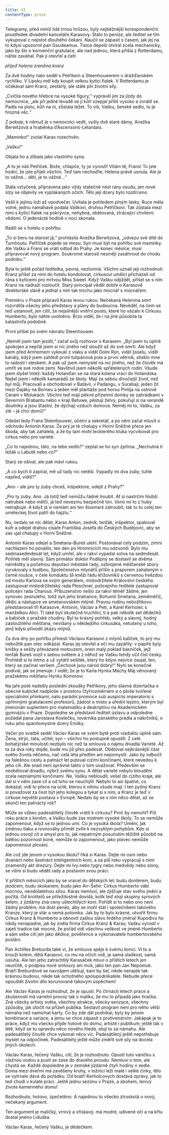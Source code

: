 ```yaml
---
title: XI
contentType: prose
---
```


  

Telegramy, před nimiž lidé trnou hrůzou, byly nejběžnější korespondenční prostředek divadelní kanceláře Karasovy. Stálo to peníze, ale ředitel se tím vykupoval z nejistot dlouhého čekání. Naučil se zápasit s časem, jak jej na to kdysi upozornil pan Gaudeamus. Tisíce depeší otvíral zcela mechanicky, jako by šlo o konvenční gratulace, ale nad jednou, která přišla z Rotterdamu, náhle zaváhal. Pak ji otevřel a četl:

_přijeď helena zraněna kranz_

  

Za dvě hodiny nato seděl s Petříkem a Steenhouwerem v drážďanském rychlíku. V Lipsku měl kdy koupit velkou kytici fialek. V Rotterdamu je očekával sám Kranz, zestárlý, ale stále pln životní síly.

„Cvičila nového hřebce na vysoké figury,“ vyprávěl jim za jízdy do nemocnice, „ale při jedné levadě se jí kůň vzepjal příliš vysoko a zvrátil se. Padla na pistu, kůň na ni, zůstala ležet. To víš, Vašku, ženské sedlo, to je hrozná věc.“

Z pokoje, k němuž je v nemocnici vedli, vyšly dvě staré dámy, Anežka Berwitzová a hraběnka ďAscensons-Létardais.

„Maminko!“ zvolal Karas rozechvěn.

„Vašku!“

Objala ho a zlíbala jako vlastního syna.

„A to je náš Petříček. Bože, chlapče, ty jsi vyrostl! Vítám tě, Frans! To jste hodní, že jste přijeli všichni. Teď tam nechoďte, Helena právě usnula. Ale je to vážné… děti, je to vážné…“

Stála vztyčená, připravena jako vždy statečně nést rány osudu, jen nové slzy se objevily ve vyplakaných očích. Tělo její dcery bylo rozdrceno.

Vešli k jejímu loži až vpodvečer. Uvítala je pohledem plným lásky. Ruce měla volné, jednu namáhavě podala Vaškovi, druhou Petříčkovi. Tak zůstala mezi nimi s kyticí fialek na pokrývce, nehybná, obětovaná, ztrácející chvílemi vědomí. O jedenácté hodině v noci skonala.

Radili se v hotelu o pohřbu.

„To si beru na starost já,“ prohlásila Anežka Berwitzová, „odvezu své dítě do Turnhoutu. Petříček pojede se mnou. Syn musí být na pohřbu své maminky. Ale Vašku a Frans se vrátí odtud do Prahy. Je konec měsíce, musí připravovat nový program. Soukromé starosti nesmějí zasáhnout do chodu podniku.“

Byla to ještě pořád ředitelka, pevná, nezlomná. Všichni uznali její rozhodnutí. Kranz přišel za nimi do hotelu kondolovat, cirkusoví umělci přicházeli od rána s kyticemi pro mrtvou Miss Sweet. Když Vašku odjížděl, přišel se s ním Kranz na nádraží rozloučit. Starý principál věděl dobře o Karasově direktorské slávě a jednal s ním tak trochu jako mocnář s mocnářem.

Premiéru v Praze připravil Karas levou rukou. Nečekaná Helenina smrt rozvrátila všecky jeho představy a plány do budoucna. Nevěděl, na čem se teď ustanovit, jen cítil, že nejsilnější vnitřní pouto, které ho vázalo k Cirkusu Humberto, bylo náhle uvolněno. Brzo viděl, že i na jiné působila ta katastrofa podobně.

První přišel po svém návratu Steenhouwer.

„Neměl jsem tam jezdit,“ začal svůj rozhovor s Karasem. „Byl jsem tu úplně spokojen a nepřál jsem si nic jiného než sloužit až do své smrti. Ale když jsem před Arnhemem vykoukl z vlaku a viděl Dolní Rýn, viděl Ijsselu, viděl kanály, když jsem zahlédl první tulipánová pole a první větrník, stisklo mne to radostí i steskem. A pak už jsem nemyslel na nic jiného, než že člověk má umřít ve své rodné zemi. Navštívil jsem několik spřátelených rodin. Všude jsem slyšel totéž: každý Holanďan se na stará kolena vrací do Holandska. Našel jsem i několik kamarádů ze školy. Mají za sebou divočejší život, než byl můj. Pracovali a obchodovali v Batávii, v Padangu, v Surabaji, jeden žil mezi Dajáky na Borneu a jeden měl plantáže pod horou Pintija na ostrově Ceram v Molukách. Všichni teď mají pěkné přízemní domky se zahrádkami v Severním Brabantu nebo v kraji Betuwe, pěstují želvy, pokuřují si na verandě doutníky a jsou šťastni, že dýchají vzduch domova. Neměj mi to, Vašku, za zlé – já chci domů!“

Odešel tedy Frans Steenhouwer, účetní a sekretář, a po něm začal mluvit o odchodu Antonín Karas. Že prý je té chalupy v Horní Sněžné přece jen škoda, aby tak zahálela, a že by tam mohl leckterého kluka vycvikovat pro cirkus nebo pro varieté.

„Co to najednou, táto, na tebe sedlo?“ zeptal se ho syn zpříma. „Nechutná ti ležák u Labutě nebo co?“

Starý se ošíval, ale pak mávl rukou.

„A co bych ti zapíral, mě už tady nic netěší. Vypadly mi dva zuby, tuhle napřed, vidíš?“

„Ano – ale pro ty zuby chceš, inšpektore, odejít z Prahy?“

„Pro ty zuby. Ano. Já totiž teď nemůžu řádně troubit. Ať si nastrčím hlubší nátrubek nebo mělčí, já teď nevezmu bezpečně tón. Vono mi to z huby netrajbuje. A když já si nemám ani ten šlusmarš zatroubit, tak to tu celej ten uměleckej život patří do hajzlu.“

Nu, nedalo se nic dělat, Karas Anton, zedník, tenťák, inšpektor, spakoval kufr a odejel drahou císaře Františka Josefa do Českých Budějovic, aby se zas ujal chalupy v Horní Sněžné.

Antonín Karas odejel a Smetana-Bureš ulehl. Postonával celý podzim, zimní nachlazení ho povalilo, ten den po Hromnicích mu odzvonili. Bylo mu sedmasedmdesát let, když umřel, ale v rakvi vypadal sotva na sedmdesát. Pohřeb měl slavný. Sám primátor doktor Podlipný se dostavil se dvěma náměstky a početnou deputací městské rady, ozbrojené měšťanské sbory vyrukovaly s hudbou, Společenstvo mlynářů přišlo s praporem zahaleným v černé roušce, v čele konduktu šli kněží řádu křižovníků s červenou hvězdou od mostu Karlova se svým generálem, místodržitele Království českého zastupoval místodržitelský rada Pleschner, policejního ředitele zastupoval policejní rada Charous. Příbuzenstvo nešlo za rakví téměř žádné, jen synovec zesnulého, totiž syn jeho bratrance, Bohumil Smetana, zeměměřič, dědic a nástupce ve smetanovském mlýně. Pravou rodinu nebožtíkovu představovali tři Karasové, Antonín, Václav a Petr, a Karel Kerholec s manželkou Alicí. Ti také byli skutečně truchlící, ti a pak několik set dědečků a babiček z pražské chudiny. Byl to krásný pohřeb, velký a slavný, hodný zasloužilého měšťana, nevídaný u někdejšího cirkusáka, netušený u toho, jenž kdysi přivodil zkázu mlýnů.

Za dva dny po pohřbu přinesli Václavu Karasovi z mlýnů balíček, to prý mu nebožtík pan otec odkázal. Karas jej otevřel a oči mu zazářily: v papíře byly knížky a sešity převázané motouzem, onen malý poklad básniček, jejž tenťák Bureš vozil s sebou světem a z něhož se Vašku tehdy učil číst česky. Prohlédl si to letmo a už vytáhl sešitek, který ho kdysi nejvíce zaujal, ten, který se začínal veršem „Čechové jsou národ dobrý!“ Nyní se konečně podíval, jak se jmenuje. I viděl, že je to Karla Hynka Máchy Máj věnovaný pražskému měšťanu Hynku Kommovi.

Na jaře poté nadešly poslední zkoušky Petříkovy, jeho slavná dizertačka o obecné kubické nadploše v prostoru čtyřrozměrném a o ploše tvořené speciálními přímkami, nato parádní promoce sub auspiciis imperatoris s upřímnými gratulacemi profesorů, žádost o místo a úřední lejstro, kterým byl jmenován suplentem pro matematiku a deskriptivu na Akademickém gymnáziu v Praze. Dopoledne se představil řediteli ústavu a odpoledne požádal pana Jaroslava Kostečku, továrníka pánského prádla a nákrčníků, o ruku jeho spanilomyslné dcery Emilky.

Večer po svatbě seděl Václav Karas ve svém bytě proti viaduktu úplně sám. Žena, strýc, táta, učitel, syn – všichni ho postupně opustili. Z celé bohatýrské minulosti nezbylo nic než ta smlouva o nájmu divadla Varieté. Až ta za dva roky dojde, bude mu již přes padesát. Obětoval nejkrásnější část svého života něčemu, nač celá léta předtím ani nepomyslil. Jako by odbočil na falešnou cestu a patnáct let putoval cizími končinami, které nevedou k jeho cíli. Ale snad není správné takto o tom uvažovat. Především se neobětoval divadlu, nýbrž svému synu. A dělat varieté nebylo bloudění zcela neznámými končinami. Ne, Vašku nebloudil; vešel do cizího kraje, ale dal si v něm zase cíl a od toho se neuchýlil. Nebylo to asi špatné, co dokázal, vidí to přece na úctě, kterou k němu všude mají. I ten pyšný Kranz si považoval za čest být jeho kolegou a tykat si s ním; a Kranz je teď v cirkuse největší postava v Evropě. Nedalo by se s ním něco dělat, až se skončí ten patnáctý rok?

Může se vůbec padesátiletý člověk vrátit k cirkusu? Proč by nemohl? Půl roku práce s koněm, a Vašku bude zas mistrem vysoké školy. To se nemůže zapomenout, když se to jednou umí. Co je vysoká škola? Umění, jak změnou tlaku a rovnováhy přimět zvíře k nezvyklým pohybům. Kdo si jednou osvojí cit a smysl pro to, jak nepatrným posunutím těžiště působit na bdělou pozornost koně, nemůže to zapomenout, jako plavec nemůže zapomenout plování.

Ale což jde jenom o vysokou školu? říká si Karas. Dejte mi osm nebo dvanáct nebo šestnáct inteligentních koní, a za půl roku vypracuji s nimi znamenitý akt drezúry. Dejte mi lvy nebo tygry nebo medvědy nebo slony, se vším si budu vědět rady a postavím svou práci.

V příštích měsících jako by se vracel do dětských let: budu dontérem, budu jezdcem, budu skokanem, budu jako Arr-Šehir. Cirkus Humberto vábí mocnou, neodolatelnou silou. Karas nemluví, ale zjišťuje stav svého jmění a počítá. Od krotitelů se příležitostně dovídá, kolik teď stojí skupiny syrových šelem, z jízdárny zná ceny ušlechtilých koní. Pořídit si to nebo ono není žádný problém; má dost peněz, aby se mohl stát i společníkem takového Kranze, který je stár a nemá potomka. Jak by to bylo krásné, utvořit firmu Cirkus Kranz & Humberto a obnovit zašlou slávu hrdého jména! Kupodivu ho nikdy nenapadne, jak by zněla firma Cirkus Kranz & Karas; Vašku vyrostl v zajetí tradice tak mocné, že pořád vidí všechnu velikost ve jméně Humberto a sám sebe cítí jen jako dědice, pověřence a vykonavatele humbertovského poslání.

Pan Achilles Breburda také ví, že smlouva spěje k svému konci. Ví to a krouží kolem, dělá Karasovi, co mu na očích vidí, je samá sladkost, samá úsluha. Ale ten jeho zatrachtilý Karasáček mluví o příštích letech jen neurčitě, o podpisu nové smlouvy ani muk, jako ten pan Jan Nepomuk. Bratří Breburdové se navzájem utěšují, kam by šel, nikde nenajde tak krásnou budovu, nikde tak ochotného spolupodnikatele. Nebude přece opouštět životní dílo korunované takovým úspěchem!

Ale Václav Karas je rozhodnut, že je opustí. Po čtrnácti letech práce a zkušeností má varietní provoz tak v malíku, že mu to připadá jako hračka. Zná všecky artisty světa, všechny atrakce, všecky senzace, všechny způsoby, jak útočit na přízeň publika. Sestavit program není pro něho větší námaha než namíchat karty. Co by zde dál podnikal, byly by jenom kombinace a variace; a jemu se chce zápasit s protivenstvím. Jakápak je to práce, když mu všecko přijde hotové do domu, artisté i publikum; ještě tak v létě, když se tu opravdu něco nového hledá, stojí to za námahu. Ale padesátiletý člověk chce vykonat něco víc. Padesátiletý ještě nepotřebuje myslet na odpočinek. Padesátiletý ještě může změřit své síly na docela jiných úkolech.

Václav Karas, řečený Vašku, cítí, že je rozhodnuto. Opustí tuto vaničku s vlažnou vodou a pustí se zase do dravého proudu. Nemluví o tom, ale chystá se. Každé dopoledne je v zemské jízdárně čtyři hodiny v sedle. Doma mezi dveřmi má zavěšeny kruhy, v ložnici leží malé i velké činky, tělo se vytrvale dává do pořádku. Od bratří Kerholcovych dostává zprávy, jak to teď chodí v kulaté práci. Ještě jednu sezónu v Praze, a sbohem, lenivý živote kamenného domu!

Rozhodnuto, hotovo, zpečetěno. A najednou to všecko ztroskotá o nový, nečekaný argument.

Ten argument je maličký, vrnivý a vřískavý, má modré, udivené oči a na křtu dostal jméno Liduška.

Václav Karas, řečený Vašku, je dědečkem.
